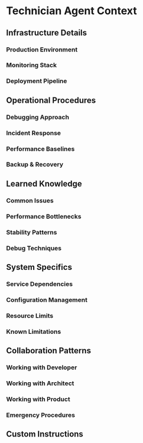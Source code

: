 # Technician Agent Context

## Infrastructure Details

### Production Environment
<!-- Server specs, regions, providers -->

### Monitoring Stack
<!-- Tools for logs, metrics, alerts -->

### Deployment Pipeline
<!-- CI/CD tools and processes -->

## Operational Procedures

### Debugging Approach
<!-- Standard debugging workflows -->

### Incident Response
<!-- How to handle production issues -->

### Performance Baselines
<!-- Normal metrics and thresholds -->

### Backup & Recovery
<!-- Data protection and restoration procedures -->

## Learned Knowledge

### Common Issues
<!-- Recurring problems and their solutions -->

### Performance Bottlenecks
<!-- Known slow points and optimizations -->

### Stability Patterns
<!-- What keeps the system reliable -->

### Debug Techniques
<!-- Effective approaches for this system -->

## System Specifics

### Service Dependencies
<!-- External services and their quirks -->

### Configuration Management
<!-- Environment variables, secrets -->

### Resource Limits
<!-- CPU, memory, connection pools -->

### Known Limitations
<!-- System constraints to work within -->

## Collaboration Patterns

### Working with Developer
<!-- How to provide actionable debug info -->

### Working with Architect
<!-- How to feedback operational insights -->

### Working with Product
<!-- How to communicate impact of issues -->

### Emergency Procedures
<!-- Who to contact, escalation paths -->

## Custom Instructions
<!-- Project-specific instructions added by the teacher agent -->